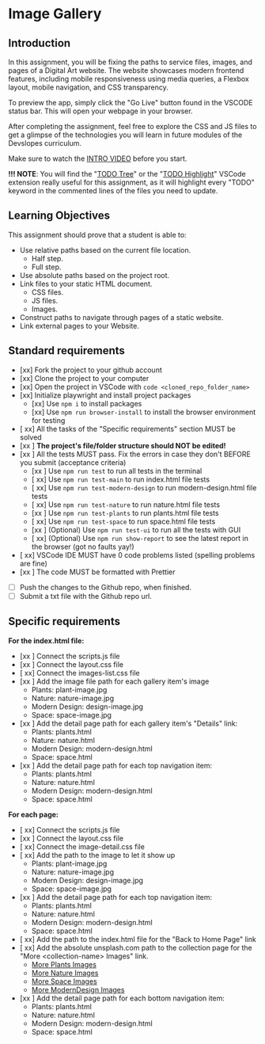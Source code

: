 # Image Gallery

## Introduction

In this assignment, you will be fixing the paths to service files, images, and pages of a Digital Art website. The website showcases modern frontend features, including mobile responsiveness using media queries, a Flexbox layout, mobile navigation, and CSS transparency.

To preview the app, simply click the "Go Live" button found in the VSCODE status bar. This will open your webpage in your browser.

After completing the assignment, feel free to explore the CSS and JS files to get a glimpse of the technologies you will learn in future modules of the Devslopes curriculum.

Make sure to watch the [INTRO VIDEO](https://www.loom.com/share/c0569858f7d5421fab6e9597302e7dc1?sid=38906dd1-7efd-4d97-b8c1-e5e9870f3e02) before you start.

**!!! NOTE**: You will find the "[TODO Tree](https://marketplace.visualstudio.com/items?itemName=Gruntfuggly.todo-tree)" or the "[TODO Highlight](https://marketplace.visualstudio.com/items?itemName=jgclark.vscode-todo-highlight)" VSCode extension really useful for this assignment, as it will highlight every "TODO" keyword in the commented lines of the files you need to update.

## Learning Objectives

This assignment should prove that a student is able to:

- Use relative paths based on the current file location.
  - Half step.
  - Full step.
- Use absolute paths based on the project root.
- Link files to your static HTML document.
  - CSS files.
  - JS files.
  - Images.
- Construct paths to navigate through pages of a static website.
- Link external pages to your Website.

## Standard requirements

- [xx] Fork the project to your github account
- [xx] Clone the project to your computer
- [xx] Open the project in VSCode with `code <cloned_repo_folder_name>`
- [xx] Initialize playwright and install project packages
  - [xx] Use `npm i` to install packages
  - [xx] Use `npm run browser-install` to install the browser environment for testing
- [ xx] All the tasks of the "Specific requirements" section MUST be solved
- [xx ] **The project's file/folder structure should NOT be edited!**
- [xx ] All the tests MUST pass. Fix the errors in case they don't BEFORE you submit (acceptance criteria)
  - [xx ] Use `npm run test` to run all tests in the terminal
  - [ xx] Use `npm run test-main` to run index.html file tests
  - [ xx] Use `npm run test-modern-design` to run modern-design.html file tests
  - [ xx] Use `npm run test-nature` to run nature.html file tests
  - [xx ] Use `npm run test-plants` to run plants.html file tests
  - [ xx] Use `npm run test-space` to run space.html file tests
  - [xx ] (Optional) Use `npm run test-ui` to run all the tests with GUI
  - [ xx] (Optional) Use `npm run show-report` to see the latest report in the browser (got no faults yay!)
- [ xx] VSCode IDE MUST have 0 code problems listed (spelling problems are fine)
- [xx ] The code MUST be formatted with Prettier
- [ ] Push the changes to the Github repo, when finished.
- [ ] Submit a txt file with the Github repo url.

## Specific requirements

**For the index.html file:**

- [xx ] Connect the scripts.js file
- [xx ] Connect the layout.css file
- [ xx] Connect the images-list.css file
- [xx ] Add the image file path for each gallery item's image
  - Plants: plant-image.jpg
  - Nature: nature-image.jpg
  - Modern Design: design-image.jpg
  - Space: space-image.jpg
- [xx ] Add the detail page path for each gallery item's "Details" link:
  - Plants: plants.html
  - Nature: nature.html
  - Modern Design: modern-design.html
  - Space: space.html
- [xx ] Add the detail page path for each top navigation item:
  - Plants: plants.html
  - Nature: nature.html
  - Modern Design: modern-design.html
  - Space: space.html

**For each page:**

- [ xx] Connect the scripts.js file
- [xx ] Connect the layout.css file
- [ xx] Connect the image-detail.css file
- [ xx] Add the path to the image to let it show up
  - Plants: plant-image.jpg
  - Nature: nature-image.jpg
  - Modern Design: design-image.jpg
  - Space: space-image.jpg
- [xx ] Add the detail page path for each top navigation item:
  - Plants: plants.html
  - Nature: nature.html
  - Modern Design: modern-design.html
  - Space: space.html
- [ xx] Add the path to the index.html file for the "Back to Home Page" link
- [ xx] Add the absolute unsplash.com path to the collection page for the "More \<collection-name\> Images" link.
  - [More Plants Images](https://unsplash.com/s/photos/plants)
  - [More Nature Images](https://unsplash.com/s/photos/nature)
  - [More Space Images](https://unsplash.com/s/photos/space)
  - [More ModernDesign Images](https://unsplash.com/s/photos/modern-design)
- [xx ] Add the detail page path for each bottom navigation item:
  - Plants: plants.html
  - Nature: nature.html
  - Modern Design: modern-design.html
  - Space: space.html
